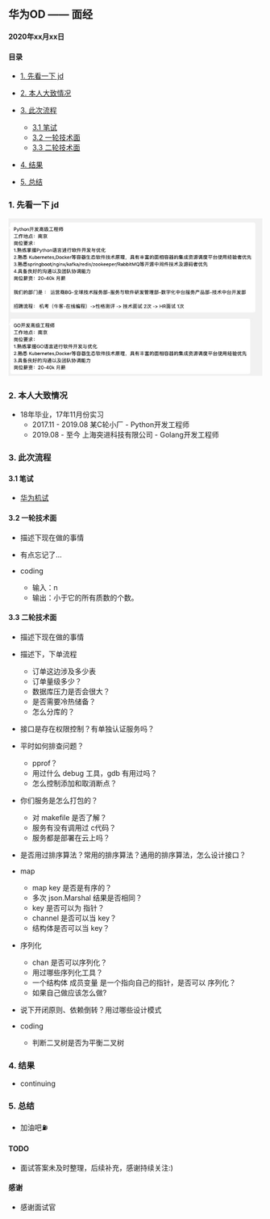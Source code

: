 ## 华为OD —— 面经

#### 2020年xx月xx日

#### 目录

- [1. 先看一下 jd](#1-先看一下-jd)
- [2. 本人大致情况](#2-本人大致情况)
- [3. 此次流程](#3此次流程)
    - [3.1 笔试](#31-笔试)
    - [3.2 一轮技术面](#32-一轮技术面)
    - [3.3 二轮技术面](#33-二轮技术面)

- [4. 结果](#4-结果)

- [5. 总结](#5总结)


### 1. 先看一下 jd

![Alt Text](./images/huawei_od_jd.png)

### 2. 本人大致情况

- 18年毕业，17年11月份实习
    - 2017.11 - 2019.08 某C轮小厂 -  Python开发工程师
    - 2019.08 - 至今 上海突进科技有限公司 - Golang开发工程师

### 3. 此次流程

#### 3.1 笔试

- [华为机试](https://github.com/hackfengJam/LeetCode/commit/04305863ea1cd24c03b9cc7dc0f8a17f7e586a1b)

#### 3.2 一轮技术面

- 描述下现在做的事情
- 有点忘记了...

- coding
    - 输入：n    
    - 输出：小于它的所有质数的个数。

#### 3.3 二轮技术面

- 描述下现在做的事情

- 描述下，下单流程  
    - 订单这边涉及多少表   
    - 订单量级多少？  
    - 数据库压力是否会很大？  
    - 是否需要冷热储备？  
    - 怎么分库的？  

- 接口是存在权限控制？有单独认证服务吗？  

- 平时如何排查问题？
    - pprof？  
    - 用过什么 debug 工具，gdb 有用过吗？  
    - 怎么控制添加和取消断点？  

- 你们服务是怎么打包的？  
    - 对 makefile 是否了解？  
    - 服务有没有调用过 c代码？    
    - 服务都是部署在云上吗？    

- 是否用过排序算法？常用的排序算法？通用的排序算法，怎么设计接口？  

- map 
    - map key 是否是有序的？  
    - 多次 json.Marshal 结果是否相同？  
    - key 是否可以为 指针？  
    - channel 是否可以当 key？  
    - 结构体是否可以当 key？    

- 序列化
    - chan 是否可以序列化？  
    - 用过哪些序列化工具？  
    - 一个结构体 成员变量 是一个指向自己的指针，是否可以 序列化？  
    - 如果自己做应该怎么做?  

- 说下开闭原则、依赖倒转？用过哪些设计模式  

- coding
    - 判断二叉树是否为平衡二叉树  


### 4. 结果

- continuing

### 5. 总结

- 加油吧⛽️   


#### TODO

- 面试答案未及时整理，后续补充，感谢持续关注:)

#### 感谢

- 感谢面试官